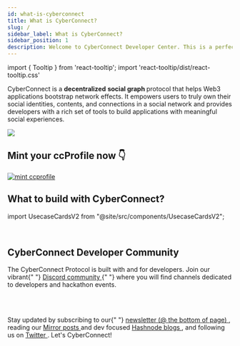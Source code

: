 ```yaml
---
id: what-is-cyberconnect
title: What is CyberConnect?
slug: /
sidebar_label: What is CyberConnect?
sidebar_position: 1
description: Welcome to CyberConnect Developer Center. This is a perfect space for you to learn about the CyberConnect Protocol, get inspired, and start building meaningful social experiences for users.
---
```


import { Tooltip } from 'react-tooltip';
import 'react-tooltip/dist/react-tooltip.css'


<Tooltip anchorId="social-graph" content="Social graphs describe relationships on the Internet, making them a representation of the social system online" />

CyberConnect is a **decentralized** <strong id="social-graph" class="boxBorder"> social graph  </strong> protocol that helps Web3 applications bootstrap network effects. It empowers users to truly own their social identities, contents, and connections in a social network and provides developers with a rich set of tools to build applications with meaningful social experiences.


<div class="side-by-side-images" >
<div>
<img src="/img/v2/ccProfile_prerequisite.png"/>
</div>
<div>
<h2>Mint your ccProfile now 👇</h2>
<a href="https://cc.me/mint">
<img src="/img/v2/card.svg" alt="mint ccprofile" align="center" />
</a>
</div>
</div>





## What to build with CyberConnect?

import UsecaseCardsV2 from "@site/src/components/UsecaseCardsV2";

<UsecaseCardsV2 />

<br/>


<div className="welcomeCard">
    <h2 className="anchor" id="cyberconnect-developer-community">
        CyberConnect Developer Community
        <a
            className="hash-link"
            href="#cyberconnect-developer-community"
            title="Direct link to heading"></a>
    </h2>
    <p>
        The CyberConnect Protocol is built with and for developers. Join our vibrant{" "}
        <a
            href="https://discord.com/invite/cUc8VRGmPs"
            target="_blank"
            rel="noopener noreferrer">
            Discord community
        </a>{" "}
        where you will find channels dedicated to developers and hackathon events.
    </p>
    <br></br>
    <p>
    Stay updated by subscribing to our{" "}
        <a
            href="https://cyberconnect.me/"
            target="_blank"
            rel="noopener noreferrer">
            newsletter (@ the bottom of page)
        </a>
        , reading our <a
            href="https://mirror.xyz/cyberlab.eth"
            target="_blank"
            rel="noopener noreferrer">
            Mirror posts 
        </a> and dev focused <a
            href="https://cyberconnect.hashnode.dev/"
            target="_blank"
            rel="noopener noreferrer">
            Hashnode blogs
        </a>, and following us on <a
            href="https://twitter.com/CyberConnectHQ"
            target="_blank"
            rel="noopener noreferrer">
            Twitter
        </a>. Let's CyberConnect!
    </p>
</div>

